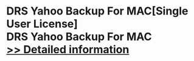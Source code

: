 # DRS Yahoo Backup For MAC[Single User License]<br />DRS Yahoo Backup For MAC<br />[>> Detailed information](https://secure.shareit.com/shareit/product.html?productid=301004883&affiliateid=200057808)